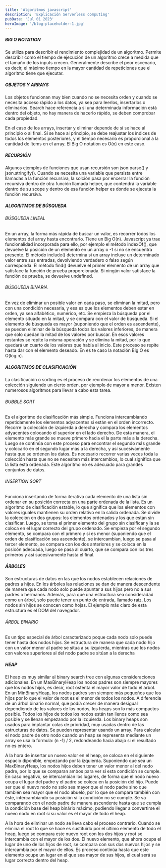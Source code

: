 ```yaml
---
title: 'Algoritmos javascript'
description: 'Explicación Serverless computing'
pubDate: 'Jul 01 2023'
heroImage: '/blog-placeholder-1.jpg'
---
```



##### BIG O NOTATION
Se utiliza para describir el rendimiento complejidad de un algoritmo. Permite describir como el tiempo de ejecución de un algoritmo crece a medida que el tamaño de los inputs crecen. Generalmente describe el peor escenario, es decir, el máximo tiempo en la mayor cantidad de repeticiones que el algoritmo tiene que ejecutar.

##### OBJETOS Y ARRAYS
Los objetos funcionan muy bien cuando no se necesita orden y cuando se necesita acceso rápido a los datos, ya sea para leerlos, insertarlos o eliminarlos. Search hace referencia a si una determinada información está dentro del objeto, no hay manera de hacerlo rápido, se deben comprobar cada propiedad.

En el caso de los arrays, insertar y eliminar depende de si se hace al principio o al final. Si se hace al principio, se debe reajustar los índices de todos los elementos posteriores, y el tiempo necesario es proporcional a la cantidad de ítems en el array. El Big O notation es O(n) en este caso.

##### RECURSIÓN
Algunos ejemplos de funciones que usan recursión son json.parse() y json.stringify(). Cuando se necesita una variable que persista entre llamadas a la función recursiva, la solción pasa por encerrar la función recursiva dentro de otra función llamada helper, que contendrá la variable dentro de su scope y dentro de esa función helper es donde se ejecuta la función recursiva.

##### ALGORITMOS DE BÚSQUEDA
###### BÚSQUEDA LINEAL
En un array, la forma más rápida de buscar un valor, es recorrer todos los elementos del array hasta encontrarlo. Tiene un Big O(n). Javascript ya trae funcionalidad incorporada para ello, por ejemplo el método indexOf(), que devuelve la posición de un elemento en un array o -1 si no se encuentra presente. El método include() determina si un array incluye un determinado valor entre sus entradas, devolviendo verdadero o falso según corresponda. El método find() devuelve el primer elemento de un array que satisface la función de prueba proporcionada. Si ningún valor satisface la función de prueba, se devuelve undefined.

###### BÚSQUEDA BINARIA
En vez de eliminar un posible valor en cada paso, se eliminan la mitad, pero con una condición necesaria, y esa es que los elementos deben estar en orden, ya sea alfabético, numérico, etc. Se empieza la búsqueda por el elemento situado en la mitad, y se compara con el valor de búsqueda. Si el elemento de búsqueda es mayor (suponiendo que el orden es ascendente), se pueden eliminar de la búsqueda todos los valores inferiores, de manera que solo quedan la mitad de los valores por buscar. En esos valores restantes se repite la misma operación y se elimina la mitad, por lo que quedará un cuarto de los valores que había al inicio. Este proceso se repite hasta dar con el elemento deseado. En es te caso la notación Big O es O(log n).

##### ALGORITMOS DE CLASIFICACIÓN
La clasificación o sorting es el proceso de reordenar los elementos de una colección siguiendo un cierto orden, por ejemplo de mayor a menor. Existen numerosos algoritmos para llevar a cabo esta tarea.

###### BUBBLE SORT
Es el algoritmo de clasificación más simple. Funciona intercambiando repetidamente los elementos adyacentes si están en el orden incorrecto. Recorre la colección de izquierda a derecha y compara los elementos adyacentes colocando el superior en el lado derecho. De esta manera, el elemento más grande se mueve primero hacia el la parte más a la derecha. Luego se continúa con este proceso para encontrar el segundo más grande y colocarlo en el segundo lugar más a la derecha, y así sucesivamente hasta que se ordenen los datos. Es necesario recorrer varias veces toda la colección hasta que no se necesiten más intercambios, lo cual significa que la lista está ordenada. Este algoritmo no es adecuado para grandes conjuntos de datos.

###### INSERTION SORT
Funciona insertando de forma iterativa cada elemento de una lista sin ordenar en su posición correcta en una parte ordenada de la lista. Es un algoritmo de clasificación estable, lo que significa que los elementos con valores iguales mantienen su orden relativo en la salida ordenada. Se divide la colección en dos grupos: los elementos ordenados y los que están sin clasificar. Luego, se toma el primer elemento del grupo sin clasificar y la se coloca en el lugar correcto del grupo ordenado. Se empieza por el segundo elemento, se compara con el primero y si es menor (suponiendo que el orden de clasificación sea ascendente), se intercambian, luego se pasa al tercer elemento, se compara con los dos anteriores y se coloca en la posicón adecuada, luego se pasa al cuarto, que se compara con los tres primeros y así sucesivamente hasta el final.


##### ÁRBOLES
Son estructuras de datos en las que los nodos establecen relaciones de padres a hijos. En los árboles las relaciones se dan de manera descendente de manera que cada nodo solo puede apuntar a sus hijos pero no a sus padres o hermanos. Además, para que una estructura sea consideradad como un árbol, solo puede tener un punto de entrada, llamado raíz. Los nodos sin hijos se conocen como hojas. El ejemplo más claro de esta estructura es el DOM del navegador.

###### ÁRBOL BINARIO
Es un tipo especial de árbol caracterizado poque cada nodo solo puede tener hasta dos nodos hijos. Se estructura de manera que cada nodo hijo con un valor menor al padre se situa a su izquierda, mientras que los nodos con valores superiores al del nodo padre se sitúan a la derecha


##### HEAP
El heap es muy similar al binary search tree con algunas consideraciones adicionales. En un MaxBinaryHeap los nodos padres son siempre mayores que los nodos hijos, es decir, root ostenta el mayor valor de todo el árbol. En un MinBinaryHeap, los nodos padres son siempre más pequeños que los hijos por lo que el valor de root es el menor de todos los nodos. A diferencia de un árbol binario normal, que podía crecer de manera desigual dependiendo de los valores de los nodos, los heaps son lo más compactos posible. Todos los hijos de todos los nodos están tan llenos como sea posible y se llenan empezando por la izquierda. Los binary heaps son usados para implantar colas de prioridad, muy usadas dentro de las estructuras de datos. Se pueden representar usando un array. Para calcular el nodo padre de otro nodo cuando un heap se representa mediante un array se usa la formula: (n -1) / 2, redondeando hacia abajo si el resultado no es entero.

A la hora de insertar un nuevo valor en el heap, se coloca en el siguiente espacio diponible, empezando por la izquierda. Suponiendo que sea un MaxBinaryHeap, los nodos hijos deben tener un valor menor al del nodo padre, por lo que se comparan ambos para ver si esta condición se cumple. En caso negativo, se intercambian los lugares, de forma que el nodo nuevo ocupa el lugar del padre y el padre se coloca en la posición del hijo. Puede ser que el nuevo nodo no solo sea mayor que el nodo padre sino que también sea mayor que el nodo abuelo, por lo que se compara también con éste, intercambiando su posición si la condición no se cumple. Se va comparando con el nodo padre de manera ascendente hasta que se cumpla la condición base del heap binário máximo, pudiendo llegar a convertirse el nuevo nodo en root si su valor es el mayor de todo el heap.

A la hora de eliminar un nodo se lleva cabo el proceso contrario. Cuando se elimina el root lo que se hace es sustituirlo por el último elemento de todo el heap, luego se compara este nuevo root con los dos hijos y root se intercambia con el mayor de los dos. El nuevo elemento, que ahora ocupa el lugar de uno de los hijos de root, se compara con sus dos nuevos hijos y se intercambia por el mayor de ellos. Es proceso continúa hasta que este elemento ocupe un lugar en el que sea mayor de sus hijos, el cual será su lugar correcto dentro del heap.


